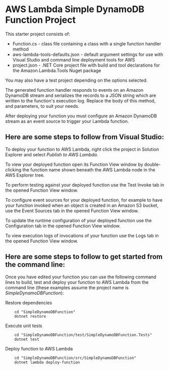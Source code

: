 # AWS Lambda Simple DynamoDB Function Project

This starter project consists of:
* Function.cs - class file containing a class with a single function handler method
* aws-lambda-tools-defaults.json - default argument settings for use with Visual Studio and command line deployment tools for AWS
* project.json - .NET Core project file with build and tool declarations for the Amazon.Lambda.Tools Nuget package

You may also have a test project depending on the options selected.

The generated function handler responds to events on an Amazon DynamoDB stream and serializes the records to a JSON string which are written to the function's execution log. Replace the body of this method, and parameters, to suit your needs.

After deploying your function you must configure an Amazon DynamoDB stream as an event source to trigger your Lambda function.

## Here are some steps to follow from Visual Studio:

To deploy your function to AWS Lambda, right click the project in Solution Explorer and select *Publish to AWS Lambda*.

To view your deployed function open its Function View window by double-clicking the function name shown beneath the AWS Lambda node in the AWS Explorer tree.

To perform testing against your deployed function use the Test Invoke tab in the opened Function View window.

To configure event sources for your deployed function, for example to have your function invoked when an object is created in an Amazon S3 bucket, use the Event Sources tab in the opened Function View window.

To update the runtime configuration of your deployed function use the Configuration tab in the opened Function View window.

To view execution logs of invocations of your function use the Logs tab in the opened Function View window.

## Here are some steps to follow to get started from the command line:

Once you have edited your function you can use the following command lines to build, test and deploy your function to AWS Lambda from the command line (these examples assume the project name is *SimpleDynamoDBFunction*):

Restore dependencies
```
    cd "SimpleDynamoDBFunction"
    dotnet restore
```

Execute unit tests
```
    cd "SimpleDynamoDBFunction/test/SimpleDynamoDBFunction.Tests"
    dotnet test
```

Deploy function to AWS Lambda
```
    cd "SimpleDynamoDBFunction/src/SimpleDynamoDBFunction"
    dotnet lambda deploy-function
```
